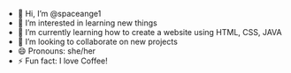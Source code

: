 - 👋 Hi, I’m @spaceange1
- 👀 I’m interested in learning new things
- 🌱 I’m currently learning how to create a website using HTML, CSS, JAVA 
- 💞️ I’m looking to collaborate on new projects
- 😄 Pronouns: she/her
- ⚡ Fun fact: I love Coffee!


